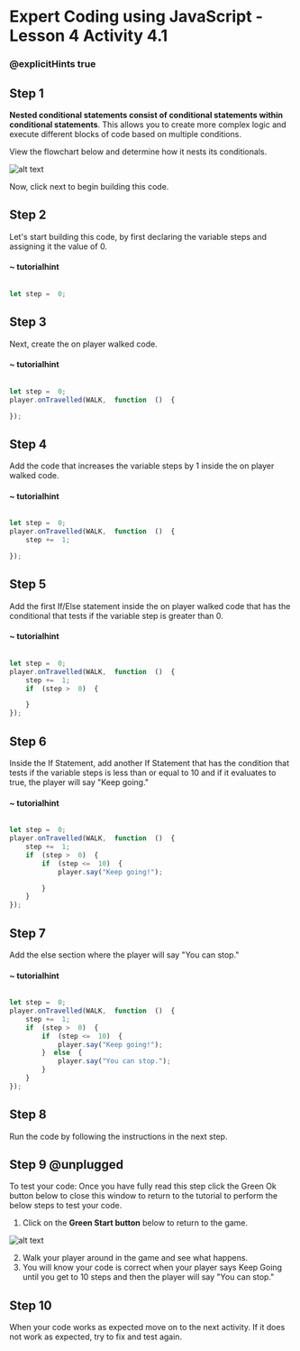 # Expert Coding using JavaScript - Lesson 4 Activity 4.1
### @explicitHints true


## Step 1

**Nested conditional statements consist of conditional statements within conditional statements**. This allows you to create more complex logic and execute different blocks of code based on multiple conditions.

View the flowchart below and determine how it nests its conditionals.  


![alt text](https://expertjs.codingcredentials.com/Lesson4/4.3/4.9.JPG?raw=true  "Flowchart")

Now, click next to begin building this code. 

## Step 2

Let's start building this code, by first declaring the variable steps and assigning it the value of 0. 

#### ~ tutorialhint
```javascript 

let step =  0;

```

## Step 3

Next, create the on player walked code. 

#### ~ tutorialhint
```javascript 

let step =  0;
player.onTravelled(WALK,  function  ()  {

});
```

## Step 4

Add the code that increases the variable steps by 1 inside the on player walked code. 
#### ~ tutorialhint
```javascript 

let step =  0;
player.onTravelled(WALK,  function  ()  {
	step +=  1;

});
```

## Step 5

Add the first If/Else statement inside the on player walked code that has the conditional that tests if the variable step is greater than 0. 

#### ~ tutorialhint
```javascript 

let step =  0;
player.onTravelled(WALK,  function  ()  {
	step +=  1;
	if  (step >  0)  {

	}
});
```

## Step 6

Inside the If Statement, add another If Statement that has the condition that tests if the variable steps is less than or equal to 10 and if it evaluates to true, the player will say "Keep going."

#### ~ tutorialhint
```javascript 

let step =  0;
player.onTravelled(WALK,  function  ()  {
	step +=  1;
	if  (step >  0)  {
		if  (step <=  10)  {
			player.say("Keep going!");

		}
	}
});
```

## Step 7

Add the else section where the player will say "You can stop."

#### ~ tutorialhint
```javascript 

let step =  0;
player.onTravelled(WALK,  function  ()  {
	step +=  1;
	if  (step >  0)  {
		if  (step <=  10)  {
			player.say("Keep going!");
		}  else  {
			player.say("You can stop.");
		}
	}
});
```
## Step 8
Run the code by following the instructions in the next step.


## Step 9 @unplugged

To test your code:
Once you have fully read this step click the Green Ok button below to close this window to return to the tutorial to perform the below steps to test your code.

1. Click on the **Green Start button** below to return to the game.

  

![alt text](https://expertjs.codingcredentials.com/Lesson1/1.1/1.JPG?raw=true  "Start")

2.  Walk your player around in the game and see what happens. 
3. You will know your code is correct when your player says Keep Going until you get to 10 steps and then the player will say "You can stop."


## Step 10

When your code works as expected move on to the next activity.
If it does not work as expected, try to fix and test again.